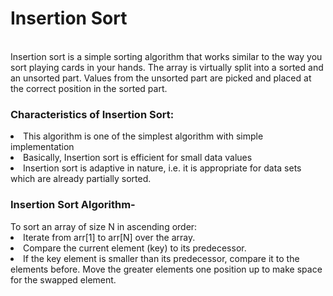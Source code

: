 <h1>Insertion Sort</h1>
<br>Insertion sort is a simple sorting algorithm that works similar to the way you sort playing cards in your hands. The array is virtually split into a sorted and an unsorted part. Values from the unsorted part are picked and placed at the correct position in the sorted part.

<h3>Characteristics of Insertion Sort:</h3>
<li>This algorithm is one of the simplest algorithm with simple implementation</li>
<li>Basically, Insertion sort is efficient for small data values</li>
<li>Insertion sort is adaptive in nature, i.e. it is appropriate for data sets which are already partially sorted.</li>
<h3>Insertion Sort Algorithm-</h3>
To sort an array of size N in ascending order:
<li>Iterate from arr[1] to arr[N] over the array.</l>
<li>Compare the current element (key) to its predecessor.</li>
<li>If the key element is smaller than its predecessor, compare it to the elements before. Move the greater elements one position up to make space for the swapped element.</li>
